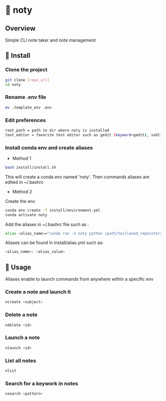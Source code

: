 # :green_book: noty

## Overview

Simple CLI note taker and note management

## :wrench: Install

### Clone the project

```bash
git clone [repo_url]
cd noty
```

### Rename .env file

```bash
mv .template_env .env
```

### Edit preferences

```bash
root_path = path to dir where noty is installed
text_editor = favorite text editor such as gedit (keyword=gedit), sublime-text (keyword=subl)
```

### Install conda env and create aliases

- Method 1

```bash
bash install/install.sh
```

This will create a conda env named 'noty'. Then commands aliases are edited in ~/.bashrc

- Method 2

Create the env

```bash
conda env create -f install/environment.yml
conda activate noty
```

Add the aliases in ~/.bashrc file such as :

```bash
alias <alias_name>="conda run -n noty python /path/to/cloned_repository/main.py <alias_value>"
```

Aliases can be found in install/alias.yml such as:

```bash
<alias_name>: <alias_value>
```

## :rocket: Usage

Aliases enable to launch commands from anywhere within a specific env

### Create a note and launch it

```bash
ncreate <subject>
```

### Delete a note

```bash
ndelete <id>
```

### Launch a note

```bash
nlaunch <id>
```

### List all notes

```bash
nlist
```

### Search for a keywork in notes

```bash
nsearch <pattern>
```
